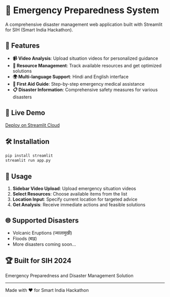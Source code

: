 # 🚨 Emergency Preparedness System

A comprehensive disaster management web application built with Streamlit for SIH (Smart India Hackathon).

## 🌟 Features

- **📹 Video Analysis**: Upload situation videos for personalized guidance
- **🎒 Resource Management**: Track available resources and get optimized solutions
- **🌍 Multi-language Support**: Hindi and English interface
- **🏥 First Aid Guide**: Step-by-step emergency medical assistance
- **📋 Disaster Information**: Comprehensive safety measures for various disasters

## 🚀 Live Demo

[Deploy on Streamlit Cloud](https://share.streamlit.io)

## 🛠️ Installation

```bash
pip install streamlit
streamlit run app.py
```

## 📱 Usage

1. **Sidebar Video Upload**: Upload emergency situation videos
2. **Select Resources**: Choose available items from the list
3. **Location Input**: Specify current location for targeted advice
4. **Get Analysis**: Receive immediate actions and feasible solutions

## 🌐 Supported Disasters

- Volcanic Eruptions (ज्वालामुखी)
- Floods (बाढ़)
- More disasters coming soon...

## 🏆 Built for SIH 2024

Emergency Preparedness and Disaster Management Solution

---
Made with ❤️ for Smart India Hackathon